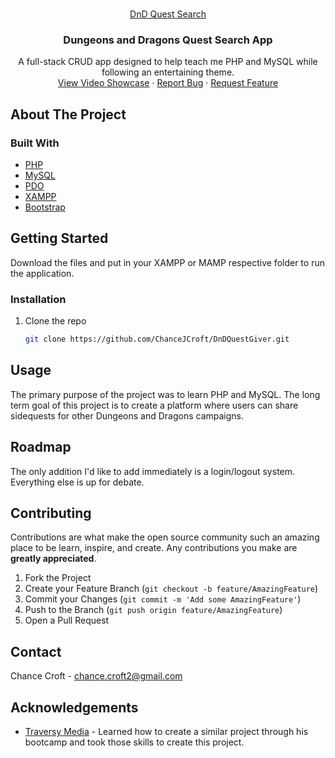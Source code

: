 <!--
*** Thanks for checking out the Best-README-Template. If you have a suggestion
*** that would make this better, please fork the repo and create a pull request
*** or simply open an issue with the tag "enhancement".
*** Thanks again! Now go create something AMAZING! :D
***
***
***
*** To avoid retyping too much info. Do a search and replace for the following:
*** github_username, repo_name, twitter_handle, email, project_title, project_description
-->



<!-- PROJECT SHIELDS -->
<!--
*** I'm using markdown "reference style" links for readability.
*** Reference links are enclosed in brackets [ ] instead of parentheses ( ).
*** See the bottom of this document for the declaration of the reference variables
*** for contributors-url, forks-url, etc. This is an optional, concise syntax you may use.
*** https://www.markdownguide.org/basic-syntax/#reference-style-links
-->



<!-- PROJECT LOGO -->
<br />
<p align="center">
  <a href="https://github.com/ChanceJCroft/DnDQuestGiver">DnD Quest Search
  </a>

  <h3 align="center">Dungeons and Dragons Quest Search App</h3>

  <p align="center">
    A full-stack CRUD app designed to help teach me PHP and MySQL while following an entertaining theme.
    <br />
    <a href="https://vimeo.com/495110783">View Video Showcase</a>
    ·
    <a href="https://github.com/ChanceJCroft/DnDQuestGiver/issues">Report Bug</a>
    ·
    <a href="https://github.com/ChanceJCroft/DnDQuestGiver/issues">Request Feature</a>
  </p>
</p>



<!-- TABLE OF CONTENTS -->
<!-- <details open="open">
  <summary><h2 style="display: inline-block">Table of Contents</h2></summary>
  <ol>
    <li>
      <a href="#about-the-project">About The Project</a>
      <ul>
        <li><a href="#built-with">Built With</a></li>
      </ul>
    </li>
    <li>
      <a href="#getting-started">Getting Started</a>
      <ul>
        <li><a href="#prerequisites">Prerequisites</a></li>
        <li><a href="#installation">Installation</a></li>
      </ul>
    </li>
    <li><a href="#usage">Usage</a></li>
    <li><a href="#roadmap">Roadmap</a></li>
    <li><a href="#contributing">Contributing</a></li>
    <li><a href="#license">License</a></li>
    <li><a href="#contact">Contact</a></li>
    <li><a href="#acknowledgements">Acknowledgements</a></li>
  </ol>
</details> -->



<!-- ABOUT THE PROJECT -->
## About The Project


### Built With

* [PHP](https://www.php.net/)
* [MySQL](https://www.mysql.com/)
* [PDO](https://www.php.net/manual/en/book.pdo.php)
* [XAMPP](https://www.apachefriends.org/index.html)
* [Bootstrap](https://getbootstrap.com/)



<!-- GETTING STARTED -->
## Getting Started

Download the files and put in your XAMPP or MAMP respective folder to run the application.


### Installation

1. Clone the repo
   ```sh
   git clone https://github.com/ChanceJCroft/DnDQuestGiver.git
   ```


<!-- USAGE EXAMPLES -->
## Usage

The primary purpose of the project was to learn PHP and MySQL. The long term goal of this project is to create a platform where users can share sidequests for other Dungeons and Dragons campaigns.



<!-- ROADMAP -->
## Roadmap

The only addition I'd like to add immediately is a login/logout system. Everything else is up for debate.



<!-- CONTRIBUTING -->
## Contributing

Contributions are what make the open source community such an amazing place to be learn, inspire, and create. Any contributions you make are **greatly appreciated**.

1. Fork the Project
2. Create your Feature Branch (`git checkout -b feature/AmazingFeature`)
3. Commit your Changes (`git commit -m 'Add some AmazingFeature'`)
4. Push to the Branch (`git push origin feature/AmazingFeature`)
5. Open a Pull Request



<!-- CONTACT -->
## Contact

Chance Croft - chance.croft2@gmail.com


<!-- ACKNOWLEDGEMENTS -->
## Acknowledgements

* [Traversy Media](https://www.traversymedia.com/) - Learned how to create a similar project through his bootcamp and took those skills to create this project.




<!--
<!-- MARKDOWN LINKS & IMAGES -->
<!-- https://www.markdownguide.org/basic-syntax/#reference-style-links -->
<!--[contributors-shield]: https://img.shields.io/github/contributors/github_username/repo.svg?style=for-the-badge
[contributors-url]: https://github.com/github_username/repo/graphs/contributors
[forks-shield]: https://img.shields.io/github/forks/github_username/repo.svg?style=for-the-badge
[forks-url]: https://github.com/github_username/repo/network/members
[stars-shield]: https://img.shields.io/github/stars/github_username/repo.svg?style=for-the-badge
[stars-url]: https://github.com/github_username/repo/stargazers
[issues-shield]: https://img.shields.io/github/issues/github_username/repo.svg?style=for-the-badge
[issues-url]: https://github.com/github_username/repo/issues
[license-shield]: https://img.shields.io/github/license/github_username/repo.svg?style=for-the-badge
[license-url]: https://github.com/github_username/repo/blob/master/LICENSE.txt
[linkedin-shield]: https://img.shields.io/badge/-LinkedIn-black.svg?style=for-the-badge&logo=linkedin&colorB=555
[linkedin-url]: https://linkedin.com/in/github_username -->
